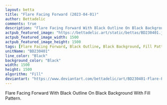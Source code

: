 ```yaml
---
layout: betta
title: "Flare Facing Forward (2023-04-01)"
author: Bettadelic
comments: true
description: "Flare Facing Forward With Black Outline On Black Background With Fill Pattern."
actpub_featured_image: "https://bettadelic.art/static/bettas/BD230401.jpg"
actpub_featured_image_width: 1500
actpub_featured_image_height: 1500
tags: [Flare Facing Forward, Black Outline, Black Background, Fill Pattern, April 2023]
unitName: "BD230401"
line_color: "Black"
background_color: "Black"
width: 1500
height: 1500
algorithm: "Fill"
deviantart: "https://www.deviantart.com/bettadelic/art/BD230401-Flare-Facing-Forward-2023-04-01-956194994"
---
```


Flare Facing Forward With Black Outline On Black Background With Fill Pattern.

